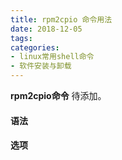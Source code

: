 ```yaml
---
title: rpm2cpio 命令用法
date: 2018-12-05
tags:
categories: 
- linux常用shell命令
- 软件安装与卸载
---
```

**rpm2cpio命令** 待添加。
<!-- more --> 
#### **语法**


#### **选项**

